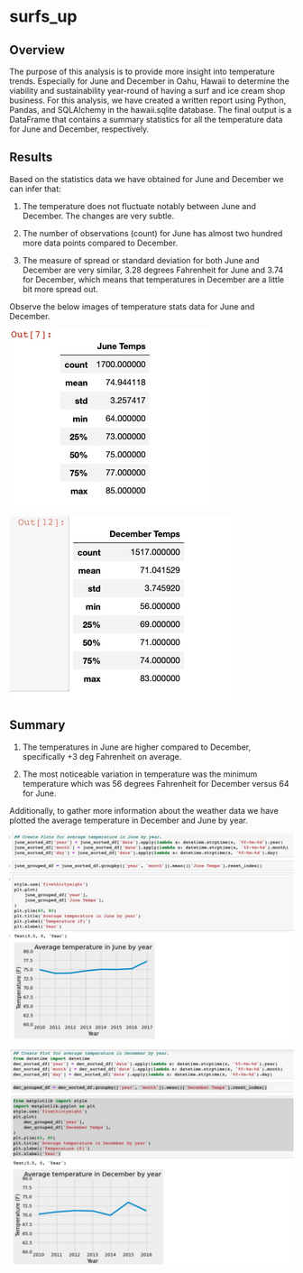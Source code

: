 # surfs_up

## Overview 
The purpose of this analysis is to provide more insight into temperature trends. Especially for June and December in Oahu, Hawaii to determine the viability and sustainability year-round of having a surf and ice cream shop business. For this analysis, we have created a written report using Python, Pandas, and SQLAlchemy in the hawaii.sqlite database. The final output is a DataFrame that contains a summary statistics for all the temperature data for June and December, respectively.

## Results 
Based on the statistics data we have obtained for June and December we can infer that:

1. The temperature does not fluctuate notably between June and December. The changes are very subtle.
   
2. The number of observations (count) for June has almost two hundred more data points compared to December.
   
3. The measure of spread or standard deviation for both June and December are very similar, 3.28 degrees Fahrenheit for June and 3.74 for December, which means that temperatures in December are a little bit more spread out.
   
Observe the below images of temperature stats data for June and December.

![Temperature June](Images/Temp_june.png)

![Temperature December](Images/Temp_Dec.png)

## Summary 

1. The temperatures in June are higher compared to December, specifically +3 deg Fahrenheit on average.
   
2. The most noticeable variation in temperature was the minimum temperature which was 56 degrees Fahrenheit for December versus 64 for June.
   
Additionally, to gather more information about the weather data we have plotted the average temperature in December and June by year.


![June temp. plot](Images/June_temp_plot.png)

![December temp. plot](Images/Dec_temp_plot.png)

